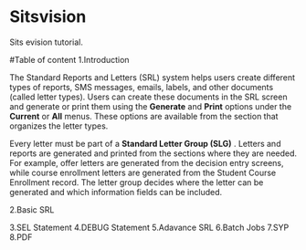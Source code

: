 # Sitsvision

Sits evision tutorial.

#Table of content
1.Introduction

The Standard Reports and Letters (SRL) system helps users create different types of reports, SMS messages, emails, labels, and other documents (called letter types). Users can create these documents in the SRL screen and generate or print them using the **Generate** and **Print** options under the **Current** or **All** menus. These options are available from the section that organizes the letter types.

Every letter must be part of a **Standard Letter Group (SLG)** . Letters and reports are generated and printed from the sections where they are needed. For example, offer letters are generated from the decision entry screens, while course enrollment letters are generated from the Student Course Enrollment record. The letter group decides where the letter can be generated and which information fields can be included.


2.Basic SRL


3.SEL Statement
4.DEBUG Statement
5.Adavance SRL
6.Batch Jobs
7.SYP
8.PDF
